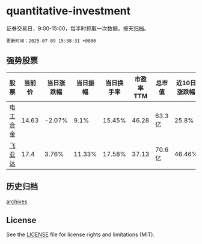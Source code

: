 # quantitative-investment

证券交易日，9:00-15:00，每半时抓取一次数据，按天[归档](archives)。

`更新时间：2025-07-09 15:38:31 +0800`

## 强势股票

|股票|当前价|当日涨跌幅|当日振幅|当日换手率|市盈率TTM|总市值|近10日涨跌幅|
|----|----|----|----|----|----|----|----|
|[电工合金](https://xueqiu.com/S/SZ300697)|14.63|-2.07%|9.1%|15.45%|46.28|63.3亿|25.8%|
|[飞亚达](https://xueqiu.com/S/SZ000026)|17.4|3.76%|11.33%|17.58%|37.13|70.6亿|46.46%|

## 历史归档

[archives](archives)

## License

See the [LICENSE](LICENSE) file for license rights and limitations (MIT).